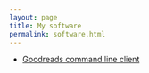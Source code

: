 ```yaml
---
layout: page
title: My software
permalink: software.html
---
```


  - [Goodreads command line client](https://github.com/jmn/goodreads)
    
